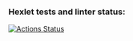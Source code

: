 ### Hexlet tests and linter status:
[![Actions Status](https://github.com/Vyachowski/frontend-project-46/workflows/hexlet-check/badge.svg)](https://github.com/Vyachowski/frontend-project-46/actions)